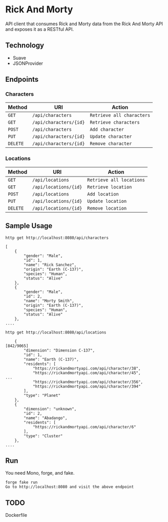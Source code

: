 # Rick And Morty

API client that consumes Rick and Morty data from the Rick And Morty API and
exposes it as a RESTful API.

Technology
----------
* Suave
* JSONProvider

Endpoints
---------

### Characters
| Method     | URI                              | Action                                      |
|------------|----------------------------------|---------------------------------------------|
| `GET`      | `/api/characters`                | `Retrieve all characters`                   |
| `GET`      | `/api/characters/{id}`           | `Retrieve characters`                       |
| `POST`     | `/api/characters`                | `Add character`                             |
| `PUT`      | `/api/characters/{id}`           | `Update character`                          |
| `DELETE`   | `/api/characters/{id}`           | `Remove character`                          |

### Locations
| Method     | URI                              | Action                                     |
|------------|----------------------------------|--------------------------------------------|
| `GET`      | `/api/locations`                 | `Retrieve all locations`                   |
| `GET`      | `/api/locations/{id}`            | `Retrieve location`                        |
| `POST`     | `/api/locations`                 | `Add location`                             |
| `PUT`      | `/api/locations/{id}`            | `Update location`                          |
| `DELETE`   | `/api/locations/{id}`            | `Remove location`                          |

Sample Usage
---------------

`http get http://localhost:8080/api/characters`
```
[
    {
        "gender": "Male", 
        "id": 1, 
        "name": "Rick Sanchez", 
        "origin": "Earth (C-137)", 
        "species": "Human", 
        "status": "Alive"
    }, 
    {
        "gender": "Male", 
        "id": 2, 
        "name": "Morty Smith", 
        "origin": "Earth (C-137)", 
        "species": "Human", 
        "status": "Alive"
    }, 
....
```
`http get http://localhost:8080/api/locations`
```
    {                                                                                                                                                           [842/9065]
        "dimension": "Dimension C-137", 
        "id": 1, 
        "name": "Earth (C-137)", 
        "residents": [
            "https://rickandmortyapi.com/api/character/38", 
            "https://rickandmortyapi.com/api/character/45", 
...
            "https://rickandmortyapi.com/api/character/356", 
            "https://rickandmortyapi.com/api/character/394"
        ], 
        "type": "Planet"
    }, 
    {
        "dimension": "unknown", 
        "id": 2, 
        "name": "Abadango", 
        "residents": [
            "https://rickandmortyapi.com/api/character/6"
        ], 
        "type": "Cluster"
    }, 
....
```

Run
---

You need Mono, forge, and fake.

```
forge fake run
Go to http://localhost:8080 and visit the above endpoint
```

TODO
----
Dockerfile
